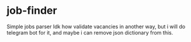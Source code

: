 # job-finder
Simple jobs parser
Idk how validate vacancies in another way, but i will do telegram bot for it, and maybe i can remove json dictionary from this.
